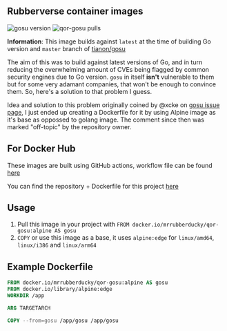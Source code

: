 ## Rubberverse container images

![gosu version](https://img.shields.io/badge/gosu_version-master-brown
) ![qor-gosu pulls](https://img.shields.io/docker/pulls/mrrubberducky/qor-gosu)

**Information**: This image builds against `latest` at the time of building Go version and `master` branch of [tianon/gosu](https://github.com/tianon/gosu)

The aim of this was to build against latest versions of Go, and in turn reducing the overwhelming amount of CVEs being flagged by common security engines due to Go version. `gosu` in itself **isn't** vulnerable to them but for some very adamant companies, that won't be enough to convince them. So, here's a solution to that problem I guess.

Idea and solution to this problem originally coined by @xcke on [gosu issue page](https://github.com/tianon/gosu/issues/136), I just ended up creating a Dockerfile for it by using Alpine image as it's base as oppossed to golang image. The comment since then was marked "off-topic" by the repository owner.

## For Docker Hub

These images are built using GitHub actions, workflow file can be found [here](https://github.com/Rubberverse/qor-gosu/blob/main/.github/workflows/build.yaml)

You can find the repository + Dockerfile for this project [here](https://github.com/Rubberverse/qor-gosu)

## Usage

1. Pull this image in your project with `FROM docker.io/mrrubberducky/qor-gosu:alpine AS gosu`
2. `COPY` or use this image as a base, it uses `alpine:edge` for `linux/amd64`, `linux/i386` and `linux/arm64`

## Example Dockerfile

```Dockerfile
FROM docker.io/mrrubberducky/qor-gosu:alpine AS gosu
FROM docker.io/library/alpine:edge
WORKDIR /app

ARG TARGETARCH

COPY --from=gosu /app/gosu /app/gosu
```
